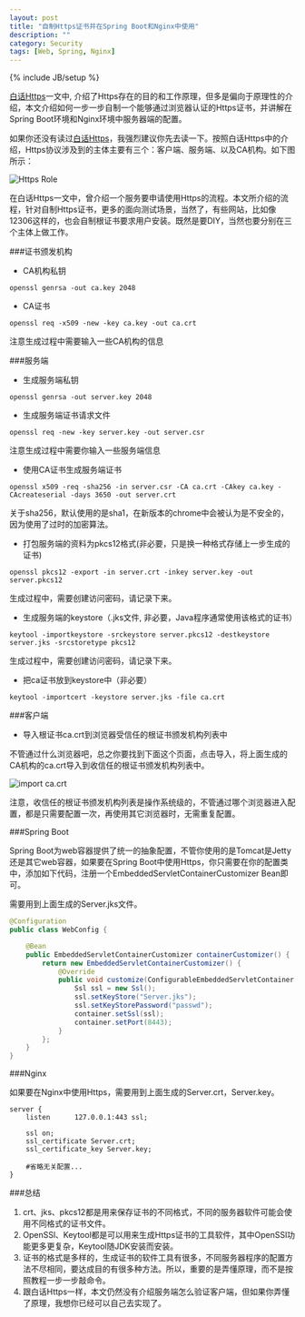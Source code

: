 ```yaml
---
layout: post
title: "自制Https证书并在Spring Boot和Nginx中使用"
description: ""
category: Security 
tags: [Web, Spring, Nginx]
---
```

{% include JB/setup %}

[白话Https](http://zhaox.github.io/security/2015/11/06/explain-https/)一文中, 介绍了Https存在的目的和工作原理，但多是偏向于原理性的介绍，本文介绍如何一步一步自制一个能够通过浏览器认证的Https证书，并讲解在Spring Boot环境和Nginx环境中服务器端的配置。

如果你还没有读过[白话Https](http://zhaox.github.io/security/2015/11/06/explain-https/)，我强烈建议你先去读一下。按照白话Https中的介绍，Https协议涉及到的主体主要有三个：客户端、服务端、以及CA机构。如下图所示：

![Https Role](http://zhaox.github.io/assets/images/HttpsRole.png)

在白话Https一文中，曾介绍一个服务要申请使用Https的流程。本文所介绍的流程，针对自制Https证书，更多的面向测试场景，当然了，有些网站，比如像12306这样的，也会自制根证书要求用户安装。既然是要DIY，当然也要分别在三个主体上做工作。

###证书颁发机构

* CA机构私钥

```
openssl genrsa -out ca.key 2048
```

* CA证书

```
openssl req -x509 -new -key ca.key -out ca.crt
```

注意生成过程中需要输入一些CA机构的信息

###服务端

* 生成服务端私钥

```
openssl genrsa -out server.key 2048
```

* 生成服务端证书请求文件

```
openssl req -new -key server.key -out server.csr
```

注意生成过程中需要你输入一些服务端信息

* 使用CA证书生成服务端证书

```
openssl x509 -req -sha256 -in server.csr -CA ca.crt -CAkey ca.key -CAcreateserial -days 3650 -out server.crt
```

关于sha256，默认使用的是sha1，在新版本的chrome中会被认为是不安全的，因为使用了过时的加密算法。

* 打包服务端的资料为pkcs12格式(非必要，只是换一种格式存储上一步生成的证书)

```
openssl pkcs12 -export -in server.crt -inkey server.key -out server.pkcs12
```

生成过程中，需要创建访问密码，请记录下来。

* 生成服务端的keystore（.jks文件, 非必要，Java程序通常使用该格式的证书）

```
keytool -importkeystore -srckeystore server.pkcs12 -destkeystore server.jks -srcstoretype pkcs12
```

生成过程中，需要创建访问密码，请记录下来。

* 把ca证书放到keystore中（非必要）

```
keytool -importcert -keystore server.jks -file ca.crt
```

###客户端

* 导入根证书ca.crt到浏览器受信任的根证书颁发机构列表中

不管通过什么浏览器吧，总之你要找到下面这个页面，点击导入，将上面生成的CA机构的ca.crt导入到收信任的根证书颁发机构列表中。

![import ca.crt](http://zhaox.github.io/assets/images/HttpsRole.png)

注意，收信任的根证书颁发机构列表是操作系统级的，不管通过哪个浏览器进入配置，都是只需要配置一次，再使用其它浏览器时，无需重复配置。

###Spring Boot

Spring Boot为web容器提供了统一的抽象配置，不管你使用的是Tomcat是Jetty还是其它web容器，如果要在Spring Boot中使用Https，你只需要在你的配置类中，添加如下代码，注册一个EmbeddedServletContainerCustomizer Bean即可。

需要用到上面生成的Server.jks文件。

```java
@Configuration
public class WebConfig {

    @Bean
    public EmbeddedServletContainerCustomizer containerCustomizer() {
        return new EmbeddedServletContainerCustomizer() {
            @Override
            public void customize(ConfigurableEmbeddedServletContainer container) {
                Ssl ssl = new Ssl();
                ssl.setKeyStore("Server.jks");
                ssl.setKeyStorePassword("passwd");
                container.setSsl(ssl);
                container.setPort(8443);
            }
        };
    }
}
```

###Nginx

如果要在Nginx中使用Https，需要用到上面生成的Server.crt，Server.key。

```
server {
    listen      127.0.0.1:443 ssl;
    
    ssl on;
    ssl_certificate Server.crt;
    ssl_certificate_key Server.key;

    #省略无关配置...  
}
```

###总结
1. crt、jks、pkcs12都是用来保存证书的不同格式，不同的服务器软件可能会使用不同格式的证书文件。
2. OpenSSl、Keytool都是可以用来生成Https证书的工具软件，其中OpenSSl功能更多更复杂，Keytool随JDK安装而安装。
3. 证书的格式是多样的，生成证书的软件工具有很多，不同服务器程序的配置方法不尽相同，要达成目的有很多种方法。所以，重要的是弄懂原理，而不是按照教程一步一步敲命令。
4. 跟白话Https一样，本文仍然没有介绍服务端怎么验证客户端，但如果你弄懂了原理，我想你已经可以自己去实现了。
